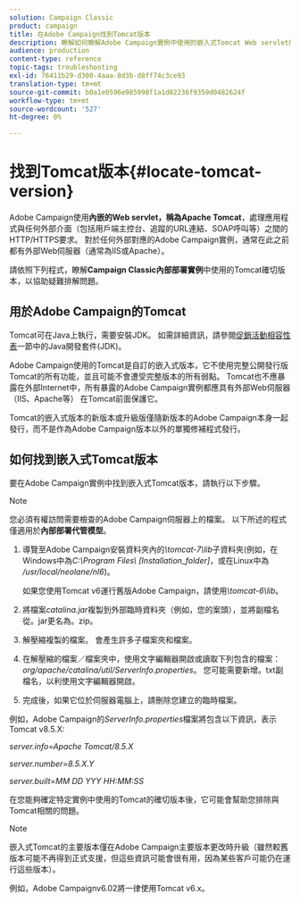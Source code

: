 ```yaml
---
solution: Campaign Classic
product: campaign
title: 在Adobe Campaign找到Tomcat版本
description: 瞭解如何瞭解Adobe Campaign實例中使用的嵌入式Tomcat Web servlet的當前版本。
audience: production
content-type: reference
topic-tags: troubleshooting
exl-id: 76411b29-d300-4aaa-8d3b-d8ff74c3ce93
translation-type: tm+mt
source-git-commit: b0a1e0596e985998f1a1d02236f9359d0482624f
workflow-type: tm+mt
source-wordcount: '527'
ht-degree: 0%

---
```


# 找到Tomcat版本{#locate-tomcat-version}

Adobe Campaign使用&#x200B;**內嵌的Web servlet，稱為Apache Tomcat**，處理應用程式與任何外部介面（包括用戶端主控台、追蹤的URL連結、SOAP呼叫等）之間的HTTP/HTTPS要求。 對於任何外部對應的Adobe Campaign實例，通常在此之前都有外部Web伺服器（通常為IIS或Apache）。

請依照下列程式，瞭解&#x200B;**Campaign Classic內部部署實例**&#x200B;中使用的Tomcat確切版本，以協助疑難排解問題。

## 用於Adobe Campaign的Tomcat

Tomcat可在Java上執行，需要安裝JDK。 如需詳細資訊，請參閱[促銷活動相容性表](../../rn/using/compatibility-matrix.md)一節中的Java開發套件(JDK)。

Adobe Campaign使用的Tomcat是自訂的嵌入式版本，它不使用完整公開發行版Tomcat的所有功能，並且可能不會遭受完整版本的所有弱點。 Tomcat也不應暴露在外部Internet中，所有暴露的Adobe Campaign實例都應具有外部Web伺服器（IIS、Apache等） 在Tomcat前面保護它。

Tomcat的嵌入式版本的新版本或升級版僅隨新版本的Adobe Campaign本身一起發行，而不是作為Adobe Campaign版本以外的單獨修補程式發行。

## 如何找到嵌入式Tomcat版本

要在Adobe Campaign實例中找到嵌入式Tomcat版本，請執行以下步驟。

>[!NOTE]
>
>您必須有權訪問需要檢查的Adobe Campaign伺服器上的檔案。 以下所述的程式僅適用於&#x200B;**內部部署代管模型**。

1. 導覽至Adobe Campaign安裝資料夾內的&#x200B;*\tomcat-7\lib*&#x200B;子資料夾(例如，在Windows中為&#x200B;*C:\Program Files\ [Installation_folder]*，或在Linux中為&#x200B;*/usr/local/neolane/nl6*)。

   如果您使用Tomcat v6運行舊版Adobe Campaign，請使用&#x200B;*\tomcat-6\lib*。

1. 將檔案&#x200B;*catalina.jar*&#x200B;複製到外部臨時資料夾（例如，您的案頭），並將副檔名從。jar更名為。zip。

1. 解壓縮複製的檔案。 會產生許多子檔案夾和檔案。

1. 在解壓縮的檔案／檔案夾中，使用文字編輯器開啟或讀取下列包含的檔案：*org/apache/catalina/util/ServerInfo.properties*。 您可能需要新增。txt副檔名，以利使用文字編輯器開啟。

1. 完成後，如果它位於伺服器電腦上，請刪除您建立的臨時檔案。

例如，Adobe Campaign的&#x200B;*ServerInfo.properties*&#x200B;檔案將包含以下資訊，表示Tomcat v8.5.X:

*server.info=Apache Tomcat/8.5.X*

*server.number=8.5.X.Y*

*server.built=MM DD YYY HH:MM:SS*

在您能夠確定特定實例中使用的Tomcat的確切版本後，它可能會幫助您排除與Tomcat相關的問題。

>[!NOTE]
>
>嵌入式Tomcat的主要版本僅在Adobe Campaign主要版本更改時升級（雖然較舊版本可能不再得到正式支援，但這些資訊可能會很有用，因為某些客戶可能仍在運行這些版本）。
>
>例如，Adobe Campaignv6.02將一律使用Tomcat v6.x。
